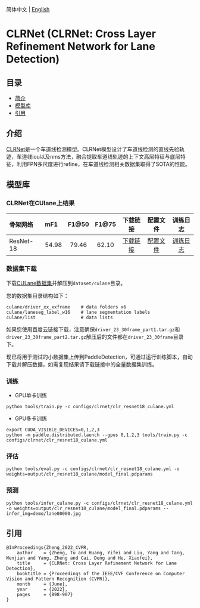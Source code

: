 简体中文 | [English](README.md)

# CLRNet (CLRNet: Cross Layer Refinement Network for Lane Detection)

## 目录
- [简介](#简介)
- [模型库](#模型库)
- [引用](#引用)

## 介绍

[CLRNet](https://arxiv.org/abs/2203.10350)是一个车道线检测模型。CLRNet模型设计了车道线检测的直线先验轨迹，车道线iou以及nms方法，融合提取车道线轨迹的上下文高层特征与底层特征，利用FPN多尺度进行refine，在车道线检测相关数据集取得了SOTA的性能。

## 模型库

### CLRNet在CUlane上结果

| 骨架网络       | mF1 | F1@50   |    F1@75    | 下载链接 | 配置文件 |训练日志|
| :--------------| :------- |  :----: | :------: | :----: |:-----: |:-----: |
| ResNet-18         | 54.98 |  79.46  |    62.10   | [下载链接](https://bj.bcebos.com/v1/paddledet/models/clr_resnet18_culane.pdparams) | [配置文件](./clr_resnet18_culane.yml) |[训练日志](https://bj.bcebos.com/v1/paddledet/logs/train_clrnet_r18_15_culane.log)|

### 数据集下载
下载[CULane数据集](https://xingangpan.github.io/projects/CULane.html)并解压到`dataset/culane`目录。

您的数据集目录结构如下：
```shell
culane/driver_xx_xxframe    # data folders x6
culane/laneseg_label_w16    # lane segmentation labels
culane/list                 # data lists
```
如果您使用百度云链接下载，注意确保`driver_23_30frame_part1.tar.gz`和`driver_23_30frame_part2.tar.gz`解压后的文件都在`driver_23_30frame`目录下。

现已将用于测试的小数据集上传到PaddleDetection，可通过运行训练脚本，自动下载并解压数据，如需复现结果请下载链接中的全量数据集训练。

### 训练
- GPU单卡训练
```shell
python tools/train.py -c configs/clrnet/clr_resnet18_culane.yml
```
- GPU多卡训练
```shell
export CUDA_VISIBLE_DEVICES=0,1,2,3
python -m paddle.distributed.launch --gpus 0,1,2,3 tools/train.py -c configs/clrnet/clr_resnet18_culane.yml
```

### 评估
```shell
python tools/eval.py -c configs/clrnet/clr_resnet18_culane.yml -o weights=output/clr_resnet18_culane/model_final.pdparams
```

### 预测
```shell
python tools/infer_culane.py -c configs/clrnet/clr_resnet18_culane.yml -o weights=output/clr_resnet18_culane/model_final.pdparams --infer_img=demo/lane00000.jpg
```

## 引用
```
@InProceedings{Zheng_2022_CVPR,
    author    = {Zheng, Tu and Huang, Yifei and Liu, Yang and Tang, Wenjian and Yang, Zheng and Cai, Deng and He, Xiaofei},
    title     = {CLRNet: Cross Layer Refinement Network for Lane Detection},
    booktitle = {Proceedings of the IEEE/CVF Conference on Computer Vision and Pattern Recognition (CVPR)},
    month     = {June},
    year      = {2022},
    pages     = {898-907}
}
```
